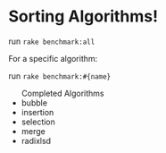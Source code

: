 # Sorting Algorithms!

run ```rake benchmark:all```

For a specific algorithm:

run ```rake benchmark:#{name}```

<ul>Completed Algorithms
  <li>bubble</li>
  <li>insertion</li>
  <li>selection</li>
  <li>merge</li>
  <li>radixlsd</li>
</ul>
